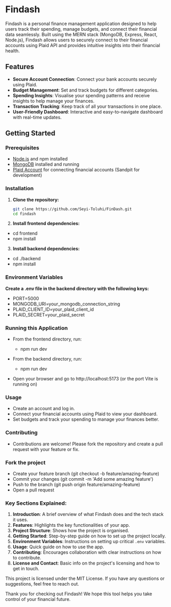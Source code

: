 # Findash
Findash is a personal finance management application designed to help users track their spending, manage budgets, and connect their financial data seamlessly. Built using the MERN stack (MongoDB, Express, React, Node.js), Findash allows users to securely connect to their financial accounts using Plaid API and provides intuitive insights into their financial health.


## Features
- **Secure Account Connection**: Connect your bank accounts securely using Plaid.
- **Budget Management**: Set and track budgets for different categories.
- **Spending Insights**: Visualise your spending patterns and receive insights to help manage your finances.
- **Transaction Tracking**: Keep track of all your transactions in one place.
- **User-Friendly Dashboard**: Interactive and easy-to-navigate dashboard with real-time updates.



## Getting Started

### Prerequisites

- [Node.js](https://nodejs.org/) and npm installed
- [MongoDB](https://www.mongodb.com/) installed and running
- [Plaid Account](https://plaid.com/) for connecting financial accounts (Sandpit for development)

### Installation
1. **Clone the repository:**
   ```bash
   git clone https://github.com/Seyi-Toluhi/FinDash.git
   cd findash

2. **Install frontend dependencies:**
- cd frontend
- npm install

3. **Install backend dependencies:**
- cd ./backend
- npm install

### Environment Variables
**Create a .env file in the backend directory with the following keys:**
- PORT=5000
- MONGODB_URI=your_mongodb_connection_string
- PLAID_CLIENT_ID=your_plaid_client_id
- PLAID_SECRET=your_plaid_secret

### Running this Application
- From the frontend directory, run:
  - npm run dev 

- From the backend directory, run:
  - npm run dev 

- Open your browser and go to http://localhost:5173 (or the port Vite is running on)

### Usage
- Create an account and log in.
- Connect your financial accounts using Plaid to view your dashboard.
- Set budgets and track your spending to manage your finances better.

### Contributing
- Contributions are welcome! Please fork the repository and create a pull request with your feature or fix.

### Fork the project
- Create your feature branch (git checkout -b feature/amazing-feature)
- Commit your changes (git commit -m 'Add some amazing feature')
- Push to the branch (git push origin feature/amazing-feature)
- Open a pull request

### **Key Sections Explained:**
1. **Introduction**: A brief overview of what Findash does and the tech stack it uses.
2. **Features**: Highlights the key functionalities of your app.
3. **Project Structure**: Shows how the project is organised.
4. **Getting Started**: Step-by-step guide on how to set up the project locally.
5. **Environment Variables**: Instructions on setting up critical `.env` variables.
6. **Usage**: Quick guide on how to use the app.
7. **Contributing**: Encourages collaboration with clear instructions on how to contribute.
8. **License and Contact**: Basic info on the project's licensing and how to get in touch.


This project is licensed under the MIT License. If you have any questions or suggestions, feel free to reach out.

Thank you for checking out Findash! We hope this tool helps you take control of your financial future.
